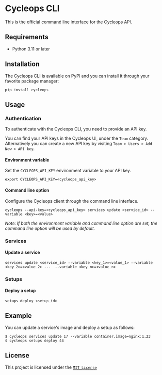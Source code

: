 # Cycleops CLI

This is the official command line interface for the Cycleops API.

## Requirements

* Python 3.11 or later

## Installation

The Cycleops CLI is available on PyPI and you can install it through your favorite package manager:

```console
pip install cycleops
```

## Usage

### Authentication

To authenticate with the Cycleops CLI, you need to provide an API key.

You can find your API keys in the Cycleops UI, under the `Team` category. Alternatively you can create a new API key by visiting `Team > Users > Add New > API key`.

#### Environment variable

Set the `CYCLEOPS_API_KEY` environment variable to your API key.

```console
export CYCLEOPS_API_KEY=<cycleops_api_key>
```

#### Command line option

Configure the Cycleops client through the command line interface.

```console
cycleops --api-key=<cycleops_api_key> services update <service_id> --variable <key>=<value>
```

*Note: If both the environment variable and command line option are set, the command line option will be used by default.*

### Services

#### Update a service

```
services update <service_id> --variable <key_1>=<value_1> --variable <key_2>=<value_2> ...  --variable <key_n>=<value_n>
```

### Setups

#### Deploy a setup

```
setups deploy <setup_id>
```

## Example

You can update a service's image and deploy a setup as follows:

```console
$ cycleops services update 17 --variable container.image=nginx:1.23
$ cycleops setups deploy 44
```

## License

This project is licensed under the [`MIT License`](LICENSE)

